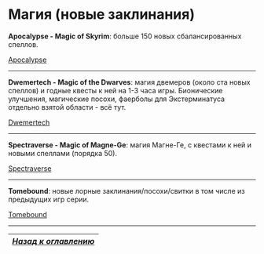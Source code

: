 # Магия (новые заклинания)

**Apocalypse - Magic of Skyrim**: больше 150 новых сбалансированных спеллов.

[Apocalypse](https://www.nexusmods.com/skyrimspecialedition/mods/1090)

------

**Dwemertech - Magic of the Dwarves**: магия двемеров (около ста новых спеллов) и годные квесты к ней на 1-3 часа игры. Бионические улучшения, магические посохи, фаерболы для Экстерминатуса отдельно взятой области - всё тут.

[Dwemertech](https://www.nexusmods.com/skyrimspecialedition/mods/7452)

------

**Spectraverse - Magic of Magne-Ge**: магия Магне-Ге, с квестами к ней и новыми спеллами (порядка 50).

[Spectraverse](https://www.nexusmods.com/skyrimspecialedition/mods/11215)

------

**Tomebound**: новые лорные заклинания/посохи/свитки в том числе из предыдущих игр серии.

[Tomebound](https://www.nexusmods.com/skyrimspecialedition/mods/21403)

------

|[*Назад к оглавлению*](../01_Оглавление.md)|
|:---:|
